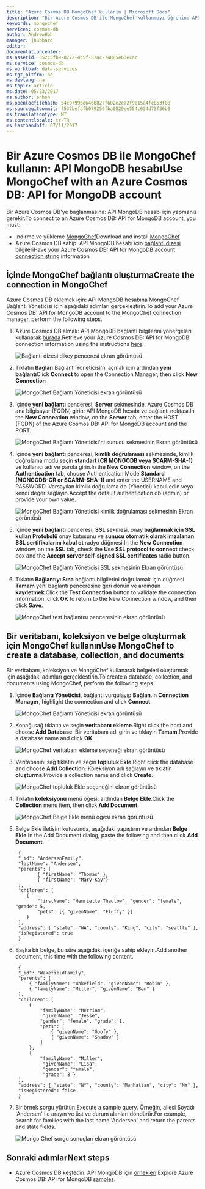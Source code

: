 ```yaml
---
title: "Azure Cosmos DB MongoChef kullanın | Microsoft Docs"
description: "Bir Azure Cosmos DB ile MongoChef kullanmayı öğrenin: API MongoDB hesabı"
keywords: mongochef
services: cosmos-db
author: AndrewHoh
manager: jhubbard
editor: 
documentationcenter: 
ms.assetid: 352c5fb9-8772-4c5f-87ac-74885e63ecac
ms.service: cosmos-db
ms.workload: data-services
ms.tgt_pltfrm: na
ms.devlang: na
ms.topic: article
ms.date: 05/23/2017
ms.author: anhoh
ms.openlocfilehash: 54c9799bd646b827f602e2ea2f9a15a4fc853f00
ms.sourcegitcommit: f537befafb079256fba0529ee554c034d73f36b0
ms.translationtype: MT
ms.contentlocale: tr-TR
ms.lasthandoff: 07/11/2017
---
```

# <a name="use-mongochef-with-an-azure-cosmos-db-api-for-mongodb-account"></a><span data-ttu-id="70321-104">Bir Azure Cosmos DB ile MongoChef kullanın: API MongoDB hesabı</span><span class="sxs-lookup"><span data-stu-id="70321-104">Use MongoChef with an Azure Cosmos DB: API for MongoDB account</span></span>

<span data-ttu-id="70321-105">Bir Azure Cosmos DB'ye bağlanmasına: API MongoDB hesabı için yapmanız gerekir:</span><span class="sxs-lookup"><span data-stu-id="70321-105">To connect to an Azure Cosmos DB: API for MongoDB account, you must:</span></span>

* <span data-ttu-id="70321-106">İndirme ve yükleme [MongoChef](http://3t.io/mongochef)</span><span class="sxs-lookup"><span data-stu-id="70321-106">Download and install [MongoChef](http://3t.io/mongochef)</span></span>
* <span data-ttu-id="70321-107">Azure Cosmos DB sahip: API MongoDB hesabı için [bağlantı dizesi](connect-mongodb-account.md) bilgileri</span><span class="sxs-lookup"><span data-stu-id="70321-107">Have your Azure Cosmos DB: API for MongoDB account [connection string](connect-mongodb-account.md) information</span></span>

## <a name="create-the-connection-in-mongochef"></a><span data-ttu-id="70321-108">İçinde MongoChef bağlantı oluşturma</span><span class="sxs-lookup"><span data-stu-id="70321-108">Create the connection in MongoChef</span></span>
<span data-ttu-id="70321-109">Azure Cosmos DB eklemek için: API MongoDB hesabına MongoChef Bağlantı Yöneticisi için aşağıdaki adımları gerçekleştirin.</span><span class="sxs-lookup"><span data-stu-id="70321-109">To add your Azure Cosmos DB: API for MongoDB account to the MongoChef connection manager, perform the following steps.</span></span>

1. <span data-ttu-id="70321-110">Azure Cosmos DB almak: API MongoDB bağlantı bilgilerini yönergeleri kullanarak [burada](connect-mongodb-account.md).</span><span class="sxs-lookup"><span data-stu-id="70321-110">Retrieve your Azure Cosmos DB: API for MongoDB connection information using the instructions [here](connect-mongodb-account.md).</span></span>

    ![Bağlantı dizesi dikey penceresi ekran görüntüsü](./media/mongodb-mongochef/ConnectionStringBlade.png)
2. <span data-ttu-id="70321-112">Tıklatın **Bağlan** Bağlantı Yöneticisi'ni açmak için ardından **yeni bağlantı**</span><span class="sxs-lookup"><span data-stu-id="70321-112">Click **Connect** to open the Connection Manager, then click **New Connection**</span></span>

    ![MongoChef Bağlantı Yöneticisi ekran görüntüsü](./media/mongodb-mongochef/ConnectionManager.png)
3. <span data-ttu-id="70321-114">İçinde **yeni bağlantı** penceresi, **Server** sekmesinde, Azure Cosmos DB ana bilgisayar (FQDN) girin: API MongoDB hesabı ve bağlantı noktası.</span><span class="sxs-lookup"><span data-stu-id="70321-114">In the **New Connection** window, on the **Server** tab, enter the HOST (FQDN) of the Azure Cosmos DB: API for MongoDB account and the PORT.</span></span>

    ![MongoChef Bağlantı Yöneticisi'ni sunucu sekmesinin Ekran görüntüsü](./media/mongodb-mongochef/ConnectionManagerServerTab.png)
4. <span data-ttu-id="70321-116">İçinde **yeni bağlantı** penceresi, **kimlik doğrulaması** sekmesinde, kimlik doğrulama modu seçin **standart (CR MONGODB veya SCARM-SHA-1)** ve kullanıcı adı ve parola girin.</span><span class="sxs-lookup"><span data-stu-id="70321-116">In the **New Connection** window, on the **Authentication** tab, choose Authentication Mode **Standard (MONGODB-CR or SCARM-SHA-1)** and enter the USERNAME and PASSWORD.</span></span>  <span data-ttu-id="70321-117">Varsayılan kimlik doğrulama db (Yönetici) kabul edin veya kendi değer sağlayın.</span><span class="sxs-lookup"><span data-stu-id="70321-117">Accept the default authentication db (admin) or provide your own value.</span></span>

    ![MongoChef Bağlantı Yöneticisi kimlik doğrulaması sekmesinin Ekran görüntüsü](./media/mongodb-mongochef/ConnectionManagerAuthenticationTab.png)
5. <span data-ttu-id="70321-119">İçinde **yeni bağlantı** penceresi, **SSL** sekmesi, onay **bağlanmak için SSL kullan Protokolü** onay kutusunu ve **sunucu otomatik olarak imzalanan SSL sertifikalarını kabul et**  radyo düğmesi.</span><span class="sxs-lookup"><span data-stu-id="70321-119">In the **New Connection** window, on the **SSL** tab, check the **Use SSL protocol to connect** check box and the **Accept server self-signed SSL certificates** radio button.</span></span>

    ![MongoChef Bağlantı Yöneticisi SSL sekmesinin Ekran görüntüsü](./media/mongodb-mongochef/ConnectionManagerSSLTab.png)
6. <span data-ttu-id="70321-121">Tıklatın **Bağlantıyı Sına** bağlantı bilgilerini doğrulamak için düğmesi **Tamam** yeni bağlantı penceresine geri dönün ve ardından **kaydetmek**.</span><span class="sxs-lookup"><span data-stu-id="70321-121">Click the **Test Connection** button to validate the connection information, click **OK** to return to the New Connection window, and then click **Save**.</span></span>

    ![MongoChef test bağlantısı penceresinin ekran görüntüsü](./media/mongodb-mongochef/TestConnectionResults.png)

## <a name="use-mongochef-to-create-a-database-collection-and-documents"></a><span data-ttu-id="70321-123">Bir veritabanı, koleksiyon ve belge oluşturmak için MongoChef kullanın</span><span class="sxs-lookup"><span data-stu-id="70321-123">Use MongoChef to create a database, collection, and documents</span></span>
<span data-ttu-id="70321-124">Bir veritabanı, koleksiyon ve MongoChef kullanarak belgeleri oluşturmak için aşağıdaki adımları gerçekleştirin.</span><span class="sxs-lookup"><span data-stu-id="70321-124">To create a database, collection, and documents using MongoChef, perform the following steps.</span></span>

1. <span data-ttu-id="70321-125">İçinde **Bağlantı Yöneticisi**, bağlantı vurgulayıp **Bağlan**.</span><span class="sxs-lookup"><span data-stu-id="70321-125">In **Connection Manager**, highlight the connection and click **Connect**.</span></span>

    ![MongoChef Bağlantı Yöneticisi ekran görüntüsü](./media/mongodb-mongochef/ConnectToAccount.png)
2. <span data-ttu-id="70321-127">Konağı sağ tıklatın ve seçin **veritabanı ekleme**.</span><span class="sxs-lookup"><span data-stu-id="70321-127">Right click the host and choose **Add Database**.</span></span>  <span data-ttu-id="70321-128">Bir veritabanı adı girin ve tıklayın **Tamam**.</span><span class="sxs-lookup"><span data-stu-id="70321-128">Provide a database name and click **OK**.</span></span>

    ![MongoChef veritabanı ekleme seçeneği ekran görüntüsü](./media/mongodb-mongochef/AddDatabase1.png)
3. <span data-ttu-id="70321-130">Veritabanını sağ tıklatın ve seçin **topluluk Ekle**.</span><span class="sxs-lookup"><span data-stu-id="70321-130">Right click the database and choose **Add Collection**.</span></span>  <span data-ttu-id="70321-131">Koleksiyon adı sağlayın ve tıklatın **oluşturma**.</span><span class="sxs-lookup"><span data-stu-id="70321-131">Provide a collection name and click **Create**.</span></span>

    ![MongoChef topluluk Ekle seçeneğini ekran görüntüsü](./media/mongodb-mongochef/AddCollection.png)
4. <span data-ttu-id="70321-133">Tıklatın **koleksiyonu** menü öğesi, ardından **Belge Ekle**.</span><span class="sxs-lookup"><span data-stu-id="70321-133">Click the **Collection** menu item, then click **Add Document**.</span></span>

    ![MongoChef Belge Ekle menü öğesi ekran görüntüsü](./media/mongodb-mongochef/AddDocument1.png)
5. <span data-ttu-id="70321-135">Belge Ekle iletişim kutusunda, aşağıdaki yapıştırın ve ardından **Belge Ekle**.</span><span class="sxs-lookup"><span data-stu-id="70321-135">In the Add Document dialog, paste the following and then click **Add Document**.</span></span>

        {
        "_id": "AndersenFamily",
        "lastName": "Andersen",
        "parents": [
               { "firstName": "Thomas" },
               { "firstName": "Mary Kay"}
        ],
        "children": [
           {
               "firstName": "Henriette Thaulow", "gender": "female", "grade": 5,
               "pets": [{ "givenName": "Fluffy" }]
           }
        ],
        "address": { "state": "WA", "county": "King", "city": "seattle" },
        "isRegistered": true
        }
6. <span data-ttu-id="70321-136">Başka bir belge, bu süre aşağıdaki içeriğe sahip ekleyin.</span><span class="sxs-lookup"><span data-stu-id="70321-136">Add another document, this time with the following content.</span></span>

        {
        "_id": "WakefieldFamily",
        "parents": [
            { "familyName": "Wakefield", "givenName": "Robin" },
            { "familyName": "Miller", "givenName": "Ben" }
        ],
        "children": [
            {
                "familyName": "Merriam",
                 "givenName": "Jesse",
                "gender": "female", "grade": 1,
                "pets": [
                    { "givenName": "Goofy" },
                    { "givenName": "Shadow" }
                ]
            },
            {
                "familyName": "Miller",
                 "givenName": "Lisa",
                 "gender": "female",
                 "grade": 8 }
        ],
        "address": { "state": "NY", "county": "Manhattan", "city": "NY" },
        "isRegistered": false
        }
7. <span data-ttu-id="70321-137">Bir örnek sorgu yürütün.</span><span class="sxs-lookup"><span data-stu-id="70321-137">Execute a sample query.</span></span> <span data-ttu-id="70321-138">Örneğin, ailesi Soyadı 'Andersen' ile arayın ve üst ve durum alanları döndürür.</span><span class="sxs-lookup"><span data-stu-id="70321-138">For example, search for families with the last name 'Andersen' and return the parents and state fields.</span></span>

    ![Mongo Chef sorgu sonuçları ekran görüntüsü](./media/mongodb-mongochef/QueryDocument1.png)

## <a name="next-steps"></a><span data-ttu-id="70321-140">Sonraki adımlar</span><span class="sxs-lookup"><span data-stu-id="70321-140">Next steps</span></span>
* <span data-ttu-id="70321-141">Azure Cosmos DB keşfedin: API MongoDB için [örnekleri](mongodb-samples.md).</span><span class="sxs-lookup"><span data-stu-id="70321-141">Explore Azure Cosmos DB: API for MongoDB [samples](mongodb-samples.md).</span></span>
